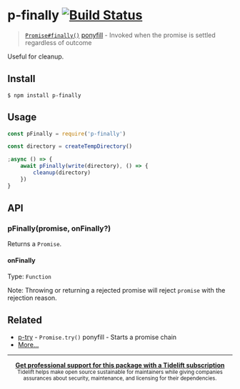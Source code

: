 # p-finally [![Build Status](https://travis-ci.org/sindresorhus/p-finally.svg?branch=master)](https://travis-ci.org/sindresorhus/p-finally)

> [`Promise#finally()`](https://github.com/tc39/proposal-promise-finally) [ponyfill](https://ponyfill.com) - Invoked when the promise is settled regardless of outcome

Useful for cleanup.

## Install

```
$ npm install p-finally
```

## Usage

```js
const pFinally = require('p-finally')

const directory = createTempDirectory()

;async () => {
    await pFinally(write(directory), () => {
        cleanup(directory)
    })
}
```

## API

### pFinally(promise, onFinally?)

Returns a `Promise`.

#### onFinally

Type: `Function`

Note: Throwing or returning a rejected promise will reject `promise` with the rejection reason.

## Related

-   [p-try](https://github.com/sindresorhus/p-try) - `Promise.try()` ponyfill - Starts a promise chain
-   [More…](https://github.com/sindresorhus/promise-fun)

---

<div align="center">
	<b>
		<a href="https://tidelift.com/subscription/pkg/npm-p-finally?utm_source=npm-p-finally&utm_medium=referral&utm_campaign=readme">Get professional support for this package with a Tidelift subscription</a>
	</b>
	<br>
	<sub>
		Tidelift helps make open source sustainable for maintainers while giving companies<br>assurances about security, maintenance, and licensing for their dependencies.
	</sub>
</div>
